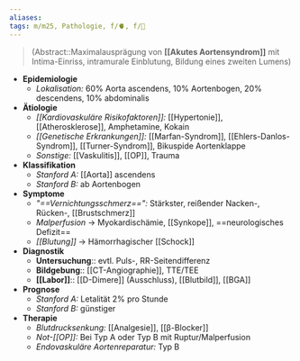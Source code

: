 ```yaml
---
aliases: 
tags: m/m25, Pathologie, f/🫀, f/🔪
---
```

> (Abstract::Maximalausprägung von **[[Akutes Aortensyndrom]]** mit Intima-Einriss, intramurale Einblutung, Bildung eines zweiten Lumens)
- **Epidemiologie**
	- *Lokalisation:* 60% Aorta ascendens, 10% Aortenbogen, 20% descendens, 10% abdominalis
- **Ätiologie**
	- *[[Kardiovaskuläre Risikofaktoren]]:* [[Hypertonie]], [[Atherosklerose]], Amphetamine, Kokain
	- *[[Genetische Erkrankungen]]:* [[Marfan-Syndrom]], [[Ehlers-Danlos-Syndrom]], [[Turner-Syndrom]], Bikuspide Aortenklappe
	- *Sonstige:* [[Vaskulitis]], [[OP]], Trauma
- **Klassifikation**
	- *Stanford A:* [[Aorta]] ascendens
	- *Stanford B:* ab Aortenbogen
- **Symptome**
	- *"==Vernichtungsschmerz==":* Stärkster, reißender Nacken-, Rücken-, [[Brustschmerz]]
	- *Malperfusion* → Myokardischämie, [[Synkope]], ==neurologisches Defizit==
	- *[[Blutung]]* → Hämorrhagischer [[Schock]]
- **Diagnostik**
	- **Untersuchung**:: evtl. Puls-, RR-Seitendifferenz
	- **Bildgebung**:: [[CT-Angiographie]], TTE/TEE
	- **[[Labor]]**:: [[D-Dimere]] (Ausschluss), [[Blutbild]], [[BGA]]
- **Prognose**
	- *Stanford A:* Letalität 2% pro Stunde
	- *Stanford B:* günstiger
- **Therapie**
	- *Blutdrucksenkung:* [[Analgesie]], [[β-Blocker]]
	- *Not-[[OP]]:* Bei Typ A oder Typ B mit Ruptur/Malperfusion
	- *Endovaskuläre Aortenreparatur:* Typ B